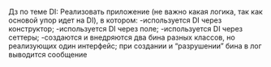 Дз по теме DI:
Реализовать приложение (не важно какая логика, так как основой упор идет на DI), в котором:
    -используется DI через конструктор;
    -используется DI через поле;
    -используется DI через сеттеры;
    -создаются и внедряются два бина разных классов, но реализующих один интерфейс;
    при создании и “разрушении” бина в лог выводится сообщение